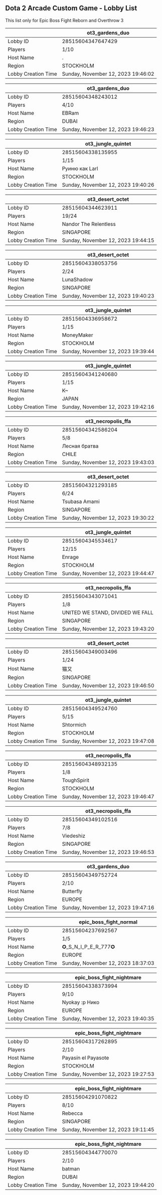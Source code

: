## Dota 2 Arcade Custom Game - Lobby List

This list only for Epic Boss Fight Reborn and Overthrow 3

|  | ot3_gardens_duo |
| ------ | ------ |
| Lobby ID | 28515604347647429 |
| Players | 1/10 |
| Host Name | . |
| Region | STOCKHOLM |
| Lobby Creation Time | Sunday, November 12, 2023 19:46:02 |


|  | ot3_gardens_duo |
| ------ | ------ |
| Lobby ID | 28515604348243012 |
| Players | 4/10 |
| Host Name | EBRam |
| Region | DUBAI |
| Lobby Creation Time | Sunday, November 12, 2023 19:46:23 |


|  | ot3_jungle_quintet |
| ------ | ------ |
| Lobby ID | 28515604338135955 |
| Players | 1/15 |
| Host Name | Руиню как Larl |
| Region | STOCKHOLM |
| Lobby Creation Time | Sunday, November 12, 2023 19:40:26 |


|  | ot3_desert_octet |
| ------ | ------ |
| Lobby ID | 28515604344623911 |
| Players | 19/24 |
| Host Name | Nandor The Relentless |
| Region | SINGAPORE |
| Lobby Creation Time | Sunday, November 12, 2023 19:44:15 |


|  | ot3_desert_octet |
| ------ | ------ |
| Lobby ID | 28515604338053756 |
| Players | 2/24 |
| Host Name | LunaShadow |
| Region | SINGAPORE |
| Lobby Creation Time | Sunday, November 12, 2023 19:40:23 |


|  | ot3_jungle_quintet |
| ------ | ------ |
| Lobby ID | 28515604336958672 |
| Players | 1/15 |
| Host Name | MoneyMaker |
| Region | STOCKHOLM |
| Lobby Creation Time | Sunday, November 12, 2023 19:39:44 |


|  | ot3_jungle_quintet |
| ------ | ------ |
| Lobby ID | 28515604341240680 |
| Players | 1/15 |
| Host Name | K~ |
| Region | JAPAN |
| Lobby Creation Time | Sunday, November 12, 2023 19:42:16 |


|  | ot3_necropolis_ffa |
| ------ | ------ |
| Lobby ID | 28515604342586204 |
| Players | 5/8 |
| Host Name | Лесная братва |
| Region | CHILE |
| Lobby Creation Time | Sunday, November 12, 2023 19:43:03 |


|  | ot3_desert_octet |
| ------ | ------ |
| Lobby ID | 28515604321293185 |
| Players | 6/24 |
| Host Name | Tsubasa Amami |
| Region | SINGAPORE |
| Lobby Creation Time | Sunday, November 12, 2023 19:30:22 |


|  | ot3_jungle_quintet |
| ------ | ------ |
| Lobby ID | 28515604345534617 |
| Players | 12/15 |
| Host Name | Enrage |
| Region | STOCKHOLM |
| Lobby Creation Time | Sunday, November 12, 2023 19:44:47 |


|  | ot3_necropolis_ffa |
| ------ | ------ |
| Lobby ID | 28515604343071041 |
| Players | 1/8 |
| Host Name | UNITED WE STAND, DIVIDED WE FALL |
| Region | SINGAPORE |
| Lobby Creation Time | Sunday, November 12, 2023 19:43:20 |


|  | ot3_desert_octet |
| ------ | ------ |
| Lobby ID | 28515604349003496 |
| Players | 1/24 |
| Host Name | 猫又 |
| Region | SINGAPORE |
| Lobby Creation Time | Sunday, November 12, 2023 19:46:50 |


|  | ot3_jungle_quintet |
| ------ | ------ |
| Lobby ID | 28515604349524760 |
| Players | 5/15 |
| Host Name | Shtormich |
| Region | STOCKHOLM |
| Lobby Creation Time | Sunday, November 12, 2023 19:47:08 |


|  | ot3_necropolis_ffa |
| ------ | ------ |
| Lobby ID | 28515604348932135 |
| Players | 1/8 |
| Host Name | ToughSpirit |
| Region | STOCKHOLM |
| Lobby Creation Time | Sunday, November 12, 2023 19:46:47 |


|  | ot3_necropolis_ffa |
| ------ | ------ |
| Lobby ID | 28515604349102516 |
| Players | 7/8 |
| Host Name | Viedeshiz |
| Region | SINGAPORE |
| Lobby Creation Time | Sunday, November 12, 2023 19:46:53 |


|  | ot3_gardens_duo |
| ------ | ------ |
| Lobby ID | 28515604349752724 |
| Players | 2/10 |
| Host Name | Butterfly |
| Region | EUROPE |
| Lobby Creation Time | Sunday, November 12, 2023 19:47:16 |


|  | epic_boss_fight_normal |
| ------ | ------ |
| Lobby ID | 28515604237692567 |
| Players | 1/5 |
| Host Name | ✪_S_N_I_P_E_R_777✪ |
| Region | EUROPE |
| Lobby Creation Time | Sunday, November 12, 2023 18:37:03 |


|  | epic_boss_fight_nightmare |
| ------ | ------ |
| Lobby ID | 28515604338373994 |
| Players | 9/10 |
| Host Name | Nyokay :р Нико |
| Region | EUROPE |
| Lobby Creation Time | Sunday, November 12, 2023 19:40:35 |


|  | epic_boss_fight_nightmare |
| ------ | ------ |
| Lobby ID | 28515604317262895 |
| Players | 2/10 |
| Host Name | Payasín el Payasote |
| Region | STOCKHOLM |
| Lobby Creation Time | Sunday, November 12, 2023 19:27:53 |


|  | epic_boss_fight_nightmare |
| ------ | ------ |
| Lobby ID | 28515604291070822 |
| Players | 8/10 |
| Host Name | Rebecca |
| Region | SINGAPORE |
| Lobby Creation Time | Sunday, November 12, 2023 19:11:45 |


|  | epic_boss_fight_nightmare |
| ------ | ------ |
| Lobby ID | 28515604344770070 |
| Players | 2/10 |
| Host Name | batman |
| Region | DUBAI |
| Lobby Creation Time | Sunday, November 12, 2023 19:44:20 |


